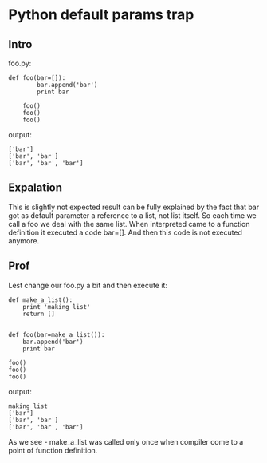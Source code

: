 # Python default params trap #
## Intro ##
foo.py:

	def foo(bar=[]):
			bar.append('bar')
			print bar

		foo()
		foo()
		foo()

output:

	['bar']
	['bar', 'bar']
	['bar', 'bar', 'bar']


## Expalation ##
This is slightly not expected result can be fully explained by the fact that bar got as default parameter a reference to a list, not list itself. So each time we call a foo we  deal with the same list.
When interpreted came to a function definition it executed a code bar=[]. And then this code is not executed anymore.

## Prof ##
Lest change our foo.py a bit and then execute it:

	def make_a_list():
		print 'making list'
		return []


	def foo(bar=make_a_list()):
		bar.append('bar')
		print bar

	foo()
	foo()
	foo()


output:

	making list
	['bar']
	['bar', 'bar']
	['bar', 'bar', 'bar']

As we see - make_a_list was called only once when compiler come to a point of function definition.
